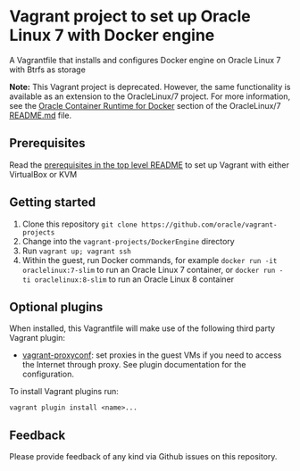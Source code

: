 # Vagrant project to set up Oracle Linux 7 with Docker engine

A Vagrantfile that installs and configures Docker engine on Oracle Linux 7 with Btrfs as storage

__Note:__ This Vagrant project is deprecated. However, the same functionality is
available as an extension to the OracleLinux/7 project. For more information,
see the [Oracle Container Runtime for Docker](../OracleLinux/7/README.md#oracle-container-runtime-for-docker)
section of the OracleLinux/7 [README.md](../OracleLinux/7/README.md) file.

## Prerequisites

Read the [prerequisites in the top level README](../README.md#prerequisites) to set up Vagrant with either VirtualBox or KVM

## Getting started

1. Clone this repository `git clone https://github.com/oracle/vagrant-projects`
2. Change into the `vagrant-projects/DockerEngine` directory
3. Run `vagrant up; vagrant ssh`
4. Within the guest, run Docker commands, for example `docker run -it oraclelinux:7-slim` to run an Oracle Linux 7 container, or `docker run -ti oraclelinux:8-slim` to run an Oracle Linux 8 container

## Optional plugins

When installed, this Vagrantfile will make use of the following third party Vagrant plugin:

- [vagrant-proxyconf](https://github.com/tmatilai/vagrant-proxyconf): set
proxies in the guest VMs if you need to access the Internet through proxy. See
plugin documentation for the configuration.

To install Vagrant plugins run:

```shell
vagrant plugin install <name>...
```

## Feedback

Please provide feedback of any kind via Github issues on this repository.
